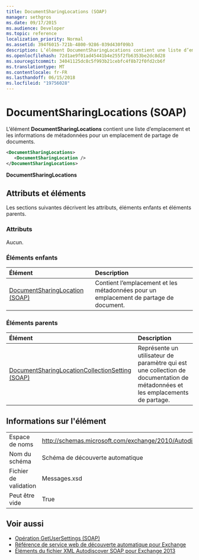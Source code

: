 ```yaml
---
title: DocumentSharingLocations (SOAP)
manager: sethgros
ms.date: 09/17/2015
ms.audience: Developer
ms.topic: reference
localization_priority: Normal
ms.assetid: 394f6015-721b-4800-9286-039d430f09b3
description: L’élément DocumentSharingLocations contient une liste d’emplacement et les informations de métadonnées pour un emplacement de partage de documents.
ms.openlocfilehash: 72d1ae9f01ad45441b4e255f2fb6353be2dc8d28
ms.sourcegitcommit: 34041125dc8c5f993b21cebfc4f8b72f0fd2cb6f
ms.translationtype: MT
ms.contentlocale: fr-FR
ms.lasthandoff: 06/15/2018
ms.locfileid: "19756028"
---
```

# <a name="documentsharinglocations-soap"></a>DocumentSharingLocations (SOAP)

L’élément **DocumentSharingLocations** contient une liste d’emplacement et les informations de métadonnées pour un emplacement de partage de documents. 
  
```XML
<DocumentSharingLocations>
   <DocumentSharingLocation />
</DocumentSharingLocations>
```

 **DocumentSharingLocations**
## <a name="attributes-and-elements"></a>Attributs et éléments

Les sections suivantes décrivent les attributs, éléments enfants et éléments parents.
  
### <a name="attributes"></a>Attributs

Aucun.
  
### <a name="child-elements"></a>Éléments enfants

|**Élément**|**Description**|
|:-----|:-----|
|[DocumentSharingLocation (SOAP)](documentsharinglocation-soap.md) <br/> |Contient l’emplacement et les métadonnées pour un emplacement de partage de document.  <br/> |
   
### <a name="parent-elements"></a>Éléments parents

|**Élément**|**Description**|
|:-----|:-----|
|[DocumentSharingLocationCollectionSetting (SOAP)](documentsharinglocationcollectionsetting-soap.md) <br/> |Représente un utilisateur de paramètre qui est une collection de documentation de métadonnées et les emplacements de partage.  <br/> |
   
## <a name="element-information"></a>Informations sur l'élément

|||
|:-----|:-----|
|Espace de noms  <br/> |http://schemas.microsoft.com/exchange/2010/Autodiscover  <br/> |
|Nom du schéma  <br/> |Schéma de découverte automatique  <br/> |
|Fichier de validation  <br/> |Messages.xsd  <br/> |
|Peut être vide  <br/> |True  <br/> |
   
## <a name="see-also"></a>Voir aussi

- [Opération GetUserSettings (SOAP)](getusersettings-operation-soap.md)
- [Référence de service web de découverte automatique pour Exchange](autodiscover-web-service-reference-for-exchange.md)
- [Éléments du fichier XML Autodiscover SOAP pour Exchange 2013](soap-autodiscover-xml-elements-for-exchange-2013.md)

